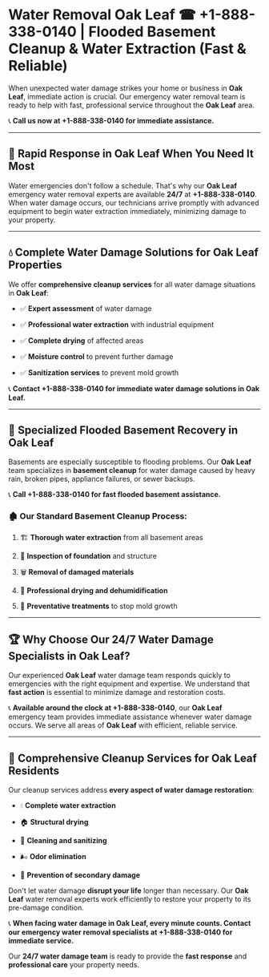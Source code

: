 # Water Removal Oak Leaf ☎ +1-888-338-0140 | Flooded Basement Cleanup & Water Extraction (Fast & Reliable)

When unexpected water damage strikes your home or business in **Oak Leaf**, immediate action is crucial. Our emergency water removal team is ready to help with fast, professional service throughout the **Oak Leaf** area. 

📞 **Call us now at +1-888-338-0140 for immediate assistance.**
---
## 🚀 Rapid Response in Oak Leaf When You Need It Most
Water emergencies don't follow a schedule. That's why our **Oak Leaf** emergency water removal experts are available **24/7** at **+1-888-338-0140**. When water damage occurs, our technicians arrive promptly with advanced equipment to begin water extraction immediately, minimizing damage to your property.
---
## 💧 Complete Water Damage Solutions for Oak Leaf Properties
We offer **comprehensive cleanup services** for all water damage situations in **Oak Leaf**:
- ✅ **Expert assessment** of water damage  
- ✅ **Professional water extraction** with industrial equipment  
- ✅ **Complete drying** of affected areas  
- ✅ **Moisture control** to prevent further damage  
- ✅ **Sanitization services** to prevent mold growth  
📞 **Contact +1-888-338-0140 for immediate water damage solutions in Oak Leaf.**
---
## 🌊 Specialized Flooded Basement Recovery in Oak Leaf
Basements are especially susceptible to flooding problems. Our **Oak Leaf** team specializes in **basement cleanup** for water damage caused by heavy rain, broken pipes, appliance failures, or sewer backups. 
📞 **Call +1-888-338-0140 for fast flooded basement assistance.**
### 🏚️ Our Standard Basement Cleanup Process:
1. 🏗️ **Thorough water extraction** from all basement areas  
2. 🔎 **Inspection of foundation** and structure  
3. 🗑️ **Removal of damaged materials**  
4. 💨 **Professional drying and dehumidification**  
5. 🚫 **Preventative treatments** to stop mold growth  
---
## 🏆 Why Choose Our 24/7 Water Damage Specialists in Oak Leaf?
Our experienced **Oak Leaf** water damage team responds quickly to emergencies with the right equipment and expertise. We understand that **fast action** is essential to minimize damage and restoration costs.
📞 **Available around the clock at +1-888-338-0140**, our **Oak Leaf** emergency team provides immediate assistance whenever water damage occurs. We serve all areas of **Oak Leaf** with efficient, reliable service.
---
## 🧹 Comprehensive Cleanup Services for Oak Leaf Residents
Our cleanup services address **every aspect of water damage restoration**:
- 💧 **Complete water extraction**  
- 🏠 **Structural drying**  
- 🧼 **Cleaning and sanitizing**  
- 🌬️ **Odor elimination**  
- 🚫 **Prevention of secondary damage**  
Don't let water damage **disrupt your life** longer than necessary. Our **Oak Leaf** water removal experts work efficiently to restore your property to its pre-damage condition.
📞 **When facing water damage in Oak Leaf, every minute counts. Contact our emergency water removal specialists at +1-888-338-0140 for immediate service.**
Our **24/7 water damage team** is ready to provide the **fast response** and **professional care** your property needs.
